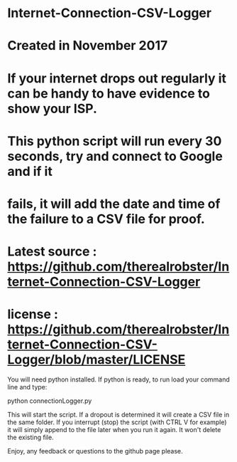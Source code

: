 # Internet-Connection-CSV-Logger
# Created in November 2017

# If your internet drops out regularly it can be handy to have evidence to show your ISP.  
# This python script will run every 30 seconds, try and connect to Google and if it 
# fails, it will add the date and time of the failure to a CSV file for proof.

# Latest source : https://github.com/therealrobster/Internet-Connection-CSV-Logger
# license : https://github.com/therealrobster/Internet-Connection-CSV-Logger/blob/master/LICENSE

You will need python installed.
If python is ready, to run load your command line and type:

python connectionLogger.py

This will start the script.  If a dropout is determined it will create a CSV file in the same folder.
If you interrupt (stop) the script (with CTRL V for example) it will simply append to the file later when you run it again.  It won't delete the existing file.

Enjoy, any feedback or questions to the github page please.
